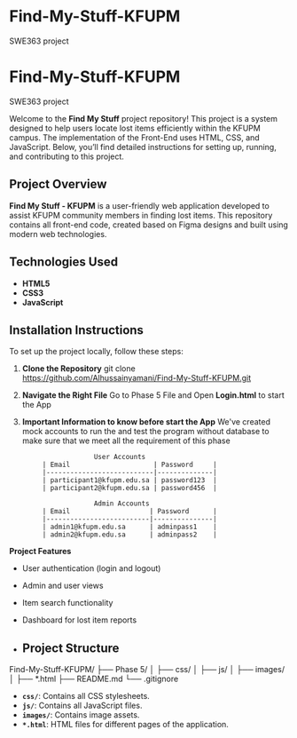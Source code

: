 # Find-My-Stuff-KFUPM
SWE363 project
# Find-My-Stuff-KFUPM
SWE363 project

Welcome to the **Find My Stuff** project repository!
This project is a system designed to help users locate lost items efficiently within the KFUPM campus. The implementation of the Front-End uses HTML, CSS, and JavaScript. Below, you’ll find detailed instructions for setting up, running, and contributing to this project.

## Project Overview
**Find My Stuff - KFUPM** is a user-friendly web application developed to assist KFUPM community members in finding lost items. This repository contains all front-end code, created based on Figma designs and built using modern web technologies.

## Technologies Used
- **HTML5**
- **CSS3**
- **JavaScript**

## Installation Instructions

To set up the project locally, follow these steps:

1. **Clone the Repository**
   git clone https://github.com/Alhussainyamani/Find-My-Stuff-KFUPM.git

2. **Navigate the Right File**
    Go to Phase 5 File and Open **Login.html** to start the App

3. **Important Information to know before start the App**
    We've created  mock accounts to run the and test the program without database to make sure that we meet all the requirement of this phase
   
                         User Accounts
            | Email                     | Password     |
            |---------------------------|--------------|
            | participant1@kfupm.edu.sa | password123  |
            | participant2@kfupm.edu.sa | password456  |

                         Admin Accounts
            | Email                    | Password      |
            |--------------------------|---------------|
            | admin1@kfupm.edu.sa      | adminpass1    |
            | admin2@kfupm.edu.sa      | adminpass2    |

**Project Features**
- User authentication (login and logout)
- Admin and user views
- Item search functionality
- Dashboard for lost item reports

- ## Project Structure
Find-My-Stuff-KFUPM/
├── Phase 5/
│   ├── css/
│   ├── js/
│   ├── images/
│   ├── *.html
├── README.md
└── .gitignore

- **`css/`**: Contains all CSS stylesheets.
- **`js/`**: Contains all JavaScript files.
- **`images/`**: Contains image assets.
- **`*.html`**: HTML files for different pages of the application.


